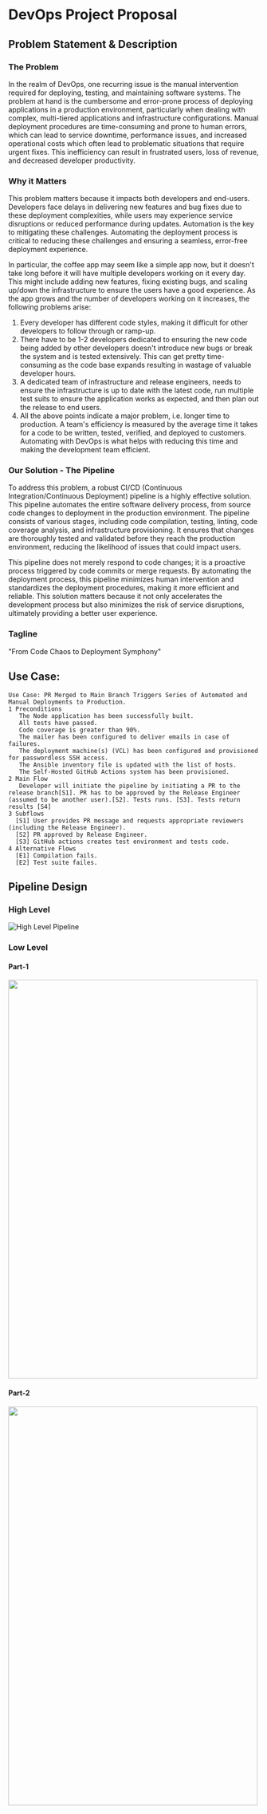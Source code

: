# DevOps Project Proposal

## Problem Statement & Description

### The Problem

In the realm of DevOps, one recurring issue is the manual intervention required for deploying, testing, and maintaining software systems. The problem at hand is the cumbersome and error-prone process of deploying applications in a production environment, particularly when dealing with complex, multi-tiered applications and infrastructure configurations. Manual deployment procedures are time-consuming and prone to human errors, which can lead to service downtime, performance issues, and increased operational costs which often lead to problematic situations that require urgent fixes. This inefficiency can result in frustrated users, loss of revenue, and decreased developer productivity.

### Why it Matters

This problem matters because it impacts both developers and end-users. Developers face delays in delivering new features and bug fixes due to these deployment complexities, while users may experience service disruptions or reduced performance during updates. Automation is the key to mitigating these challenges. Automating the deployment process is critical to reducing these challenges and ensuring a seamless, error-free deployment experience.

In particular, the coffee app may seem like a simple app now, but it doesn't take long before it will have multiple developers working on it every day. This might include adding new features, fixing existing bugs, and scaling up/down the infrastructure to ensure the users have a good experience. As the app grows and the number of developers working on it increases, the following problems arise:

1. Every developer has different code styles, making it difficult for other developers to follow through or ramp-up.
2. There have to be 1-2 developers dedicated to ensuring the new code being added by other developers doesn't introduce new bugs or break the system and is tested extensively. This can get pretty time-consuming as the code base expands resulting in wastage of valuable developer hours.
3. A dedicated team of infrastructure and release engineers, needs to ensure the infrastructure is up to date with the latest code, run multiple test suits to ensure the application works as expected, and then plan out the release to end users.
4. All the above points indicate a major problem, i.e. longer time to production. A team's efficiency is measured by the average time it takes for a code to be written, tested, verified, and deployed to customers. Automating with DevOps is what helps with reducing this time and making the development team efficient.

### Our Solution - The Pipeline

To address this problem, a robust CI/CD (Continuous Integration/Continuous Deployment) pipeline is a highly effective solution. This pipeline automates the entire software delivery process, from source code changes to deployment in the production environment. The pipeline consists of various stages, including code compilation, testing, linting, code coverage analysis, and infrastructure provisioning. It ensures that changes are thoroughly tested and validated before they reach the production environment, reducing the likelihood of issues that could impact users.

This pipeline does not merely respond to code changes; it is a proactive process triggered by code commits or merge requests. By automating the deployment process, this pipeline minimizes human intervention and standardizes the deployment procedures, making it more efficient and reliable. This solution matters because it not only accelerates the development process but also minimizes the risk of service disruptions, ultimately providing a better user experience.

### Tagline

 "From Code Chaos to Deployment Symphony"


## Use Case: 
```
Use Case: PR Merged to Main Branch Triggers Series of Automated and Manual Deployments to Production.
1 Preconditions
   The Node application has been successfully built.
   All tests have passed.
   Code coverage is greater than 90%.
   The mailer has been configured to deliver emails in case of failures.
   The deployment machine(s) (VCL) has been configured and provisioned for passwordless SSH access.
   The Ansible inventory file is updated with the list of hosts.
   The Self-Hosted GitHub Actions system has been provisioned.
2 Main Flow
   Developer will initiate the pipeline by initiating a PR to the release branch[S1]. PR has to be approved by the Release Engineer (assumed to be another user).[S2]. Tests runs. [S3]. Tests return results [S4]
3 Subflows
  [S1] User provides PR message and requests appropriate reviewers (including the Release Engineer).
  [S2] PR approved by Release Engineer.
  [S3] GitHub actions creates test environment and tests code.
4 Alternative Flows
  [E1] Compilation fails.
  [E2] Test suite failes.
```



## Pipeline Design

### High Level

![High Level Pipeline](https://media.github.ncsu.edu/user/26488/files/bc26c9ab-1e09-4d06-9e99-50cd25b7a0e1)


### Low Level

#### Part-1

<img src="https://media.github.ncsu.edu/user/26488/files/94c62250-1933-491a-a4c3-1205b15704c5" width="500" height="800">


#### Part-2

<img src="https://media.github.ncsu.edu/user/26488/files/172fb72f-797e-4742-8318-0a6e85811f2c" width="500" height="800">

